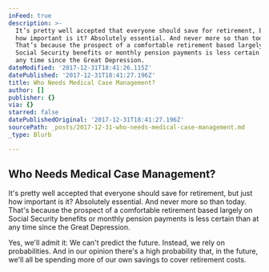 ```yaml
---
inFeed: true
description: >-
  It’s pretty well accepted that everyone should save for retirement, but just
  how important is it? Absolutely essential. And never more so than today.
  That’s because the prospect of a comfortable retirement based largely on
  Social Security benefits or monthly pension payments is less certain than at
  any time since the Great Depression.
dateModified: '2017-12-31T18:41:26.115Z'
datePublished: '2017-12-31T18:41:27.196Z'
title: Who Needs Medical Case Management?
author: []
publisher: {}
via: {}
starred: false
datePublishedOriginal: '2017-12-31T18:41:27.196Z'
sourcePath: _posts/2017-12-31-who-needs-medical-case-management.md
_type: Blurb

---
```

## Who Needs Medical Case Management?

It's pretty well accepted that everyone should save for retirement, but just how important is it? Absolutely essential. And never more so than today. That's because the prospect of a comfortable retirement based largely on Social Security benefits or monthly pension payments is less certain than at any time since the Great Depression.

Yes, we'll admit it: We can't predict the future. Instead, we rely on probabilities. And in our opinion there's a high probability that, in the future, we'll all be spending more of our own savings to cover retirement costs.